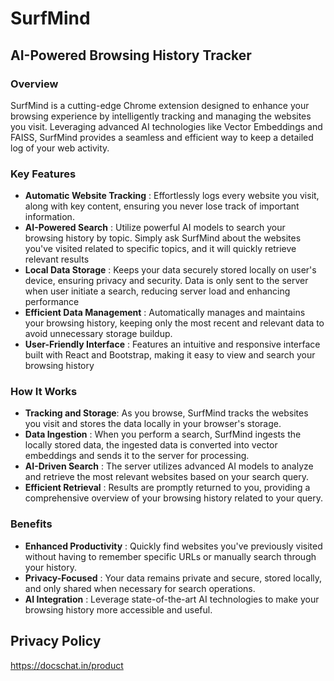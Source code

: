 # SurfMind
## AI-Powered Browsing History Tracker
### Overview
SurfMind is a cutting-edge Chrome extension designed to enhance your browsing experience by intelligently tracking and managing the websites you visit. Leveraging advanced AI technologies like Vector Embeddings and FAISS, SurfMind provides a seamless and efficient way to keep a detailed log of your web activity. <br>

### Key Features
- <strong>Automatic Website Tracking</strong> : Effortlessly logs every website you visit, along with key content, ensuring you never lose track of important information.
- <strong>AI-Powered Search</strong> : Utilize powerful AI models to search your browsing history by topic. Simply ask SurfMind about the websites you've visited related to specific topics, and it will quickly retrieve relevant results
- <strong>Local Data Storage</strong> : Keeps your data securely stored locally on user's device, ensuring privacy and security. Data is only sent to the server when user initiate a search, reducing server load and enhancing performance
- <strong>Efficient Data Management</strong> : Automatically manages and maintains your browsing history, keeping only the most recent and relevant data to avoid unnecessary storage buildup.
- <strong>User-Friendly Interface</strong> : Features an intuitive and responsive interface built with React and Bootstrap, making it easy to view and search your browsing history

### How It Works
- <strong>Tracking and Storage</strong>: As you browse, SurfMind tracks the websites you visit and stores the data locally in your browser's storage.
- <strong>Data Ingestion</strong> : When you perform a search, SurfMind ingests the locally stored data, the ingested data is converted into vector embeddings and sends it to the server for processing.
- <strong>AI-Driven Search</strong> : The server utilizes advanced AI models to analyze and retrieve the most relevant websites based on your search query.
- <strong>Efficient Retrieval</strong> : Results are promptly returned to you, providing a comprehensive overview of your browsing history related to your query.

### Benefits
- <strong>Enhanced Productivity</strong> : Quickly find websites you've previously visited without having to remember specific URLs or manually search through your history.
- <strong>Privacy-Focused</strong> : Your data remains private and secure, stored locally, and only shared when necessary for search operations.
- <strong>AI Integration</strong> : Leverage state-of-the-art AI technologies to make your browsing history more accessible and useful.

## Privacy Policy
https://docschat.in/product

